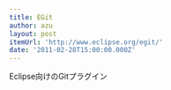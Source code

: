 ```yaml
---
title: EGit
author: azu
layout: post
itemUrl: 'http://www.eclipse.org/egit/'
date: '2011-02-28T15:00:00.000Z'
---
```

Eclipse向けのGitプラグイン
